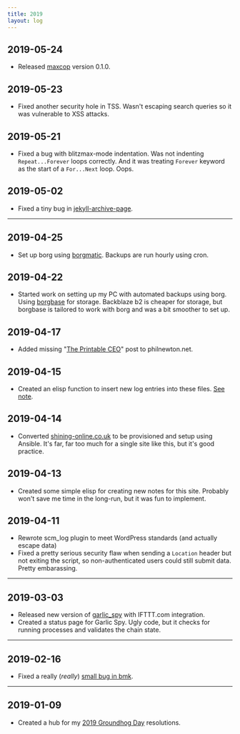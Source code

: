 ```yaml
---
title: 2019
layout: log
---
```


## 2019-05-24

* Released [maxcop](https://www.sodaware.net/maxcop/) version 0.1.0.

## 2019-05-23

* Fixed another security hole in TSS. Wasn't escaping search queries so it was
  vulnerable to XSS attacks.

## 2019-05-21

* Fixed a bug with blitzmax-mode indentation. Was not indenting
  `Repeat...Forever` loops correctly. And it was treating `Forever` keyword as
  the start of a `For...Next` loop. Oops.

## 2019-05-02

* Fixed a tiny bug in [jekyll-archive-page](https://github.com/sodaware/jekyll-archive-page).

---

## 2019-04-25

* Set up borg using [borgmatic](https://torsion.org/borgmatic/). Backups are run
  hourly using cron.

## 2019-04-22

* Started work on setting up my PC with automated backups using borg. Using
  [borgbase](https://borgbase.com/) for storage. Backblaze b2 is cheaper for
  storage, but borgbase is tailored to work with borg and was a bit smoother to
  set up.

## 2019-04-17

* Added missing "[The Printable CEO](https://www.philnewton.net/blog/the-printable-ceo/)" post to
  philnewton.net.

## 2019-04-15

* Created an elisp function to insert new log entries into these files. [See
  note](/notes/elisp-log-entries/).

## 2019-04-14

* Converted [shining-online.co.uk](http://www.shining-online.co.uk/) to be
  provisioned and setup using Ansible. It's far, far too much for a single site
  like this, but it's good practice.

## 2019-04-13

* Created some simple elisp for creating new notes for this site. Probably won't
  save me time in the long-run, but it was fun to implement.

## 2019-04-11

* Rewrote scm_log plugin to meet WordPress standards (and actually escape data)
* Fixed a pretty serious security flaw when sending a `Location` header but not
  exiting the script, so non-authenticated users could still submit data. Pretty
  embarassing.

---

## 2019-03-03

* Released new version of [garlic_spy](https://garlicspy.com/) with IFTTT.com
  integration.
* Created a status page for Garlic Spy. Ugly code, but it checks for running
  processes and validates the chain state.

---

## 2019-02-16

* Fixed a really (*really*) [small bug in bmk](https://github.com/bmx-ng/bmk/pull/63).

---

## 2019-01-09

* Created a hub for my [2019 Groundhog Day](https://www.philnewton.net/bits/2019/) resolutions.
